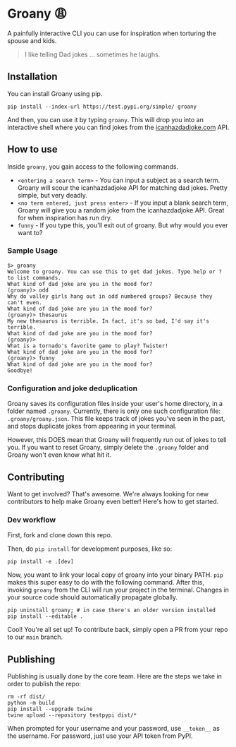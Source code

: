 # Groany 😩

A painfully interactive CLI you can use for inspiration when torturing the spouse and kids.

> I like telling Dad jokes ... sometimes he laughs. 

## Installation

You can install Groany using pip.

```
pip install --index-url https://test.pypi.org/simple/ groany
```

And then, you can use it by typing `groany`. This will drop you into an interactive shell where you can find jokes from the [icanhazdadjoke.com](https://icanhazdadjoke.com/) API.

## How to use

Inside `groany`, you gain access to the following commands.

* `<entering a search term>` - You can input a subject as a search term. Groany will scour the icanhazdadjoke API for matching dad jokes. Pretty simple, but very deadly.
* `<no term entered, just press enter>` - If you input a blank search term, Groany will give you a random joke from the icanhazdadjoke API. Great for when inspiration has run dry.
* `funny` - If you type this, you'll exit out of groany. But why would you ever want to?

### Sample Usage

```
$> groany
Welcome to groany. You can use this to get dad jokes. Type help or ? to list commands.
What kind of dad joke are you in the mood for?
(groany)> odd
Why do valley girls hang out in odd numbered groups? Because they can't even.
What kind of dad joke are you in the mood for?
(groany)> thesaurus
My new thesaurus is terrible. In fact, it's so bad, I'd say it's terrible.
What kind of dad joke are you in the mood for?
(groany)>
What is a tornado's favorite game to play? Twister!
What kind of dad joke are you in the mood for?
(groany)> funny
What kind of dad joke are you in the mood for?
Goodbye!
```

### Configuration and joke deduplication

Groany saves its configuration files inside your user's home directory, in a folder named `.groany`. Currently, there is only one such configuration file: `.groany/groany.json`. This file keeps track of jokes you've seen in the past, and stops duplicate jokes from appearing in your terminal.

However, this DOES mean that Groany will frequently run out of jokes to tell you. If you want to reset Groany, simply delete the `.groany` folder and Groany won't even know what hit it.

## Contributing

Want to get involved? That's awesome. We're always looking for new contributors to help make Groany even better! Here's how to get started.

### Dev workflow

First, fork and clone down this repo. 

Then, do `pip install` for development purposes, like so:

```
pip install -e .[dev]
```

Now, you want to link your local copy of groany into your binary PATH. `pip` makes this super easy to do with the following command. After this, invoking `groany` from the CLI will run your project in the terminal. Changes in your source code should automatically propagate globally.

```
pip uninstall groany; # in case there's an older version installed
pip install --editable .
```

Cool! You're all set up! To contribute back, simply open a PR from your repo to our `main` branch.

## Publishing

Publishing is usually done by the core team. Here are the steps we take in order to publish the repo:

```
rm -rf dist/
python -m build
pip install --upgrade twine
twine upload --repository testpypi dist/*
```

When prompted for your username and your password, use `__token__` as the username. For password, just use your API token from PyPI.
